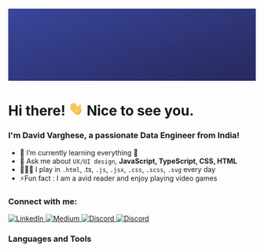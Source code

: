 ![Banner](https://raw.githubusercontent.com/dvdmtw98/dvdmtw98/main/assets/banner.gif)

# Hi there! <img src="https://raw.githubusercontent.com/dvdmtw98/dvdmtw98/main/assets/wave.gif" width="30px"> Nice to see you.
### I'm David Varghese, a passionate Data Engineer from India!

- 🌱 I’m currently learning everything 🤣
- 💬 Ask me about `UX/UI design`, **JavaScript, TypeScript, CSS, HTML**
- 👩🏽‍💻 I play in `.html`, .ts, `.js`, `.jsx`, `.css`, `.scss`, `.svg` every day
- ⚡Fun fact : I am a avid reader and enjoy playing video games

### Connect with me:

<p>
    <a href="https://www.linkedin.com/in/david-varghese/" target="_blank">
        <img alt="LinkedIn" src="https://img.shields.io/badge/Linkedin-0077B5.svg?&style=for-the-badge&logo=linkedin&logoColor=white" />
    </a> 
    <a href="https://david-varghese.medium.com/" target="_blank">
        <img alt="Medium" src="https://img.shields.io/badge/Medium-12100E.svg?&style=for-the-badge&logo=medium&logoColor=white" />
    </a>
    <a href="https://discordapp.com/users/757082677483536404/" target="_blank">
        <img alt="Discord" src="https://img.shields.io/badge/discord-7289DA.svg?&style=for-the-badge&logo=discord&logoColor=white" />
    </a> 
    <a href="https://github.com/dvdmtw98" target="_blank">
        <img alt="Discord" src="https://img.shields.io/badge/GitHub-12100E.svg?&style=for-the-badge&logo=Github&logoColor=white" />
    </a>
</p>

### Languages and Tools


